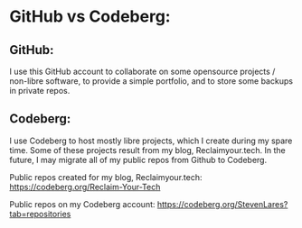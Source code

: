 # GitHub vs Codeberg:

## GitHub:
I use this GitHub account to collaborate on some opensource projects / non-libre software, to provide a simple portfolio, and to store some backups in private repos.

## Codeberg:
I use Codeberg to host mostly libre projects, which I create during my spare time. 
Some of these projects result from my blog, Reclaimyour.tech. 
In the future, I may migrate all of my public repos from Github to Codeberg.

Public repos created for my blog, Reclaimyour.tech: 
https://codeberg.org/Reclaim-Your-Tech

Public repos on my Codeberg account: 
https://codeberg.org/StevenLares?tab=repositories
